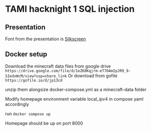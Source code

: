 # TAMI hacknight 1 SQL injection

## Presentation

Font from the presentation is [Silkscreen](https://fonts.google.com/specimen/Silkscreen)

## Docker setup

Download the minecraft data files from google drive `https://drive.google.com/file/d/1eZK8Kqjrm-eT7OAmIpJR9_9-SIedxWcM/view?usp=share_link`
Or download from gofile `https://gofile.io/d/jp13cd`

unzip them alongsize docker-compose.yml as a minecraft-data folder

Modify homepage environment variable local_ipv4 in compose yaml accordingly

run `docker compose up`

Homepage should be up on port 8000
